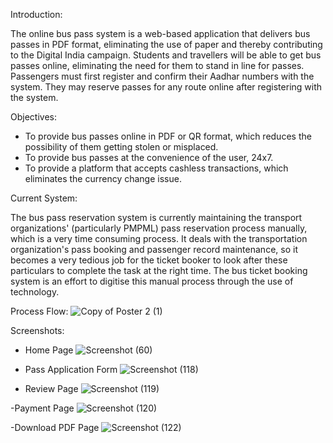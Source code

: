 Introduction:

  The online bus pass system is a web-based application that delivers bus passes in PDF format, eliminating the use of paper and thereby contributing to the Digital India campaign. Students and travellers will be able to get bus passes online, eliminating the need for them to stand in line for passes. Passengers must first register and confirm their Aadhar numbers with the system. They may reserve passes for any route online after registering with the system.



Objectives:
- To provide bus passes online in PDF or QR format, which reduces the possibility of them getting stolen or misplaced. 
- To provide bus passes at the convenience of the user, 24x7.
- To provide a platform that accepts cashless transactions, which eliminates the currency change issue.



Current System:

  The bus pass reservation system is currently maintaining the transport organizations' (particularly PMPML) pass reservation process manually, which is a very time consuming process. It deals with the transportation organization's pass booking and passenger record maintenance, so it becomes a very tedious job for the ticket booker to look after these particulars to complete the task at the right time. The bus ticket booking system is an effort to digitise this manual process through the use of technology.

Process Flow:
![Copy of Poster 2 (1)](https://user-images.githubusercontent.com/114758020/207737424-3a4e2dd7-fe69-4d06-9b35-bb1d26e5de7a.png)




Screenshots:

- Home Page
![Screenshot (60)](https://user-images.githubusercontent.com/114758020/207737992-51006d43-d1db-44a3-bbf6-39da6947ffaf.png)


- Pass Application Form
![Screenshot (118)](https://user-images.githubusercontent.com/114758020/207737953-74525f23-e2fe-40fe-b3e3-8f955635c760.png)

- Review Page
![Screenshot (119)](https://user-images.githubusercontent.com/114758020/207738101-9bcba84a-6473-4968-aa4c-4bceda572eac.png)

-Payment Page
![Screenshot (120)](https://user-images.githubusercontent.com/114758020/207738254-6d2aee65-1f0e-4448-8d09-60438b8e66a6.png)

-Download PDF Page
![Screenshot (122)](https://user-images.githubusercontent.com/114758020/207738296-86dc5763-759a-4dcd-b06d-918cf73961bc.png)
